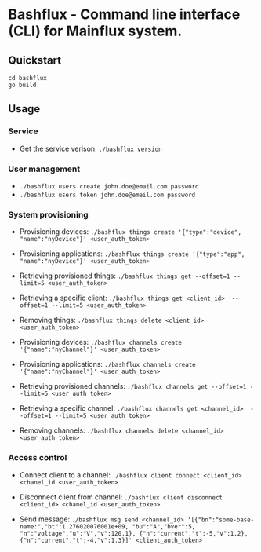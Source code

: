 # Bashflux - Command line interface (CLI) for Mainflux system.
## Quickstart
```
cd bashflux
go build
```

## Usage
### Service
* Get the service verison: `./bashflux version`

### User management
* `./bashflux users create john.doe@email.com password`
* `./bashflux users token john.doe@email.com password`

### System provisioning
* Provisioning devices: `./bashflux things create '{"type":"device", "name":"nyDevice"}' <user_auth_token>`
* Provisioning applications: `./bashflux things create '{"type":"app", "name":"nyDevice"}' <user_auth_token>`
* Retrieving provisioned things: `./bashflux things get --offset=1 --limit=5 <user_auth_token>`
* Retrieving a specific client: `./bashflux things get <client_id>  --offset=1 --limit=5 <user_auth_token>`
* Removing things: ``./bashflux things delete <client_id> <user_auth_token>``

* Provisioning devices: `./bashflux channels create '{"name":"nyChannel"}' <user_auth_token>`
* Provisioning applications: `./bashflux channels create '{"name":"nyChannel"}' <user_auth_token>`
* Retrieving provisioned channels: `./bashflux channels get --offset=1 --limit=5 <user_auth_token>`
* Retrieving a specific channel: `./bashflux channels get <channel_id>  --offset=1 --limit=5 <user_auth_token>`
* Removing channels: `./bashflux channels delete <channel_id> <user_auth_token>`

### Access control
* Connect client to a channel: `./bashflux client connect <client_id> <chanel_id <user_auth_token>`
* Disconnect client from channel: `./bashflux client disconnect <client_id> <chanel_id <user_auth_token>`

* Send message: `./bashflux msg send <channel_id> '[{"bn":"some-base-name:","bt":1.276020076001e+09, "bu":"A","bver":5, "n":"voltage","u":"V","v":120.1}, {"n":"current","t":-5,"v":1.2}, {"n":"current","t":-4,"v":1.3}]' <client_auth_token>`

